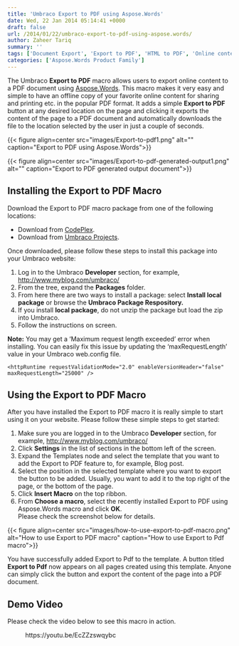 ```yaml
---
title: 'Umbraco Export to PDF using Aspose.Words'
date: Wed, 22 Jan 2014 05:14:41 +0000
draft: false
url: /2014/01/22/umbraco-export-to-pdf-using-aspose.words/
author: Zaheer Tariq
summary: ''
tags: ['Document Export', 'Export to PDF', 'HTML to PDF', 'Online content Export', 'Umbraco', 'Umbraco Export']
categories: ['Aspose.Words Product Family']
---
```


The Umbraco **Export to PDF** macro allows users to export online content to a PDF document using [Aspose.Words][1]. This macro makes it very easy and simple to have an offline copy of your favorite online content for sharing and printing etc. in the popular PDF format. It adds a simple **Export to PDF** button at any desired location on the page and clicking it exports the content of the page to a PDF document and automatically downloads the file to the location selected by the user in just a couple of seconds.



{{< figure align=center src="images/Export-to-pdf1.png" alt="" caption="Export to PDF using Aspose.Words">}}




{{< figure align=center src="images/Export-to-pdf-generated-output1.png" alt="" caption="Export to PDF generated output document">}}


## Installing the Export to PDF Macro

Download the Export to PDF macro package from one of the following locations:

*   Download from [CodePlex][2].
*   Download from [Umbraco Projects][3].

Once downloaded, please follow these steps to install this package into your Umbraco website:

1.  Log in to the Umbraco **Developer** section, for example, http://www.myblog.com/umbraco/
2.  From the tree, expand the **Packages** folder.
3.  From here there are two ways to install a package: select **Install local package** or browse the **Umbraco Package Respository.**
4.  If you install **local package**, do not unzip the package but load the zip into Umbraco.
5.  Follow the instructions on screen.

**Note:** You may get a ‘Maximum request length exceeded’ error when installing. You can easily fix this issue by updating the ‘maxRequestLength’ value in your Umbraco web.config file.

```
<httpRuntime requestValidationMode="2.0" enableVersionHeader="false" maxRequestLength="25000" /> 
```

## Using the Export to PDF Macro

After you have installed the Export to PDF macro it is really simple to start using it on your website. Please follow these simple steps to get started:

1.  Make sure you are logged in to the Umbraco **Developer** section, for example, http://www.myblog.com/umbraco/
2.  Click **Settings** in the list of sections in the bottom left of the screen.
3.  Expand the Templates node and select the template that you want to add the Export to PDF feature to, for example, Blog post.
4.  Select the position in the selected template where you want to export the button to be added. Usually, you want to add it to the top right of the page, or the bottom of the page.
5.  Click **Insert Macro** on the top ribbon.
6.  From **Choose a macro**, select the recently installed Export to PDF using Aspose.Words macro and click **OK**.  
    Please check the screenshot below for details.



{{< figure align=center src="images/how-to-use-export-to-pdf-macro.png" alt="How to use Export to PDF macro" caption="How to use Export to Pdf macro">}}


You have successfully added Export to Pdf to the template. A button titled **Export to Pdf** now appears on all pages created using this template. Anyone can simply click the button and export the content of the page into a PDF document.

## Demo Video

Please check the video below to see this macro in action.

<figure class="wp-block-embed-youtube wp-block-embed is-type-video is-provider-youtube wp-embed-aspect-16-9 wp-has-aspect-ratio"><div class="wp-block-embed__wrapper">https://youtu.be/EcZZzswqybc</div></figure>




[1]: http://www.aspose.com/word-component-suite.aspx
[2]: https://docs.aspose.com/
[3]: http://our.umbraco.org/projects/developer-tools/export-to-pdf-using-asposewords




